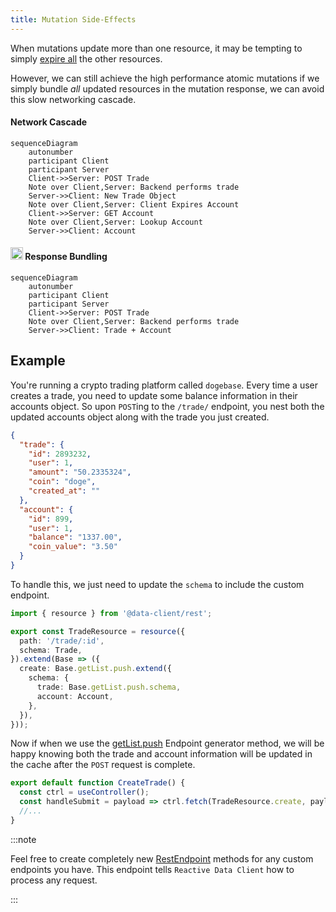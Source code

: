 ```yaml
---
title: Mutation Side-Effects
---
```


When mutations update more than one resource, it may be tempting to simply
[expire all](/docs/api/Controller#expireAll) the other resources.

However, we can still achieve the high performance atomic mutations if we
simply bundle *all* updated resources in the mutation response, we can
avoid this slow networking cascade.

<div style={{display: 'grid', gridTemplateColumns: '1fr 1fr', columnGap: '15px'}}>

<div>
<h4 style={{textAlign: 'center'}}>Network Cascade</h4>

```mermaid
sequenceDiagram
    autonumber
    participant Client
    participant Server
    Client->>Server: POST Trade
    Note over Client,Server: Backend performs trade
    Server->>Client: New Trade Object
    Note over Client,Server: Client Expires Account
    Client->>Server: GET Account
    Note over Client,Server: Lookup Account
    Server->>Client: Account
```
</div>
<div>
<h4 style={{textAlign: 'center'}}><img src="https://dataclient.io/img/client-logo.svg" width="20" height="20" style={{marginBottom: '-4px',marginRight: '4px'}} /> Response Bundling</h4>

```mermaid
sequenceDiagram
    autonumber
    participant Client
    participant Server
    Client->>Server: POST Trade
    Note over Client,Server: Backend performs trade
    Server->>Client: Trade + Account
```
</div>

</div>

## Example

You're running a crypto trading platform called `dogebase`. Every time
a user creates a trade, you need to update some balance information
in their accounts object. So upon `POST`ing to the `/trade/` endpoint,
you nest both the updated accounts object along with the trade you just
created.

```json title="POST /trade/"
{
  "trade": {
    "id": 2893232,
    "user": 1,
    "amount": "50.2335324",
    "coin": "doge",
    "created_at": ""
  },
  "account": {
    "id": 899,
    "user": 1,
    "balance": "1337.00",
    "coin_value": "3.50"
  }
}
```

To handle this, we just need to update the `schema` to include the custom
endpoint.

```typescript title="resources/TradeResource.ts"
import { resource } from '@data-client/rest';

export const TradeResource = resource({
  path: '/trade/:id',
  schema: Trade,
}).extend(Base => ({
  create: Base.getList.push.extend({
    schema: {
      trade: Base.getList.push.schema,
      account: Account,
    },
  }),
}));
```

Now if when we use the [getList.push](../api/resource.md#push) Endpoint generator method,
we will be happy knowing both the trade and account information will
be updated in the cache after the `POST` request is complete.

```typescript title="CreateTrade.tsx"
export default function CreateTrade() {
  const ctrl = useController();
  const handleSubmit = payload => ctrl.fetch(TradeResource.create, payload);
  //...
}
```

:::note

Feel free to create completely new [RestEndpoint](../api/RestEndpoint.md) methods for any custom
endpoints you have. This endpoint tells `Reactive Data Client` how to process any
request.

:::
